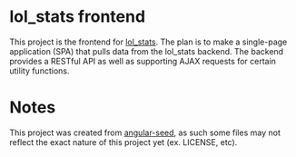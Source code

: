# lol_stats frontend

This project is the frontend for [lol_stats](https://bitbucket.org/kreychek/lol_stats). The plan
is to make a single-page application (SPA) that pulls data from the lol_stats backend. The backend 
provides a RESTful API as well as supporting AJAX requests for certain utility functions.

# Notes

This project was created from [angular-seed](https://github.com/angular/angular-seed), as such
some files may not reflect the exact nature of this project yet (ex. LICENSE, etc).